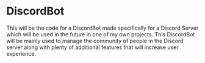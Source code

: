 # DiscordBot
This will be the code for a DiscordBot made specifically for a Discord Server which will be used in the future in one of my own projects. This DiscordBot will be mainly used to manage the community of people in the Discord server along with plenty of additional features that will increase user experience.
